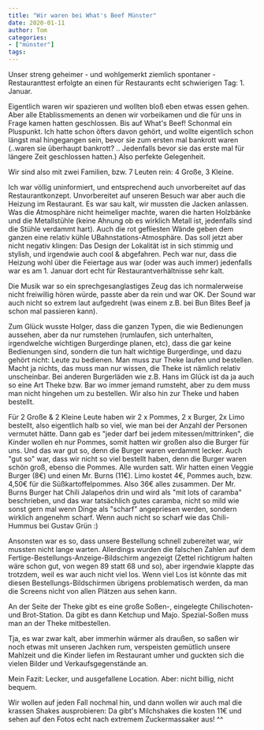 ```yaml
---
title: "Wir waren bei What's Beef Münster"
date: 2020-01-11
author: Tom
categories:
- ["münster"]
tags:
---
```


Unser streng geheimer - und wohlgemerkt ziemlich spontaner - Restauranttest erfolgte an einen für Restaurants echt schwierigen Tag: 1. Januar.

Eigentlich waren wir spazieren und wollten bloß eben etwas essen gehen. Aber alle Etablissmements an denen wir vorbeikamen und die für uns in Frage kamen hatten geschlossen. Bis auf What's Beef! Schonmal ein Pluspunkt. Ich hatte schon öfters davon gehört, und wollte eigentlich schon längst mal hingegangen sein, bevor sie zum ersten mal bankrott waren (..waren sie überhaupt bankrott? .. Jedenfalls bevor sie das erste mal für längere Zeit geschlossen hatten.) Also perfekte Gelegenheit.

Wir sind also mit zwei Familien, bzw. 7 Leuten rein: 4 Große, 3 Kleine. 
<!-- more --> 
Ich war völlig uninformiert, und entsprechend auch unvorbereitet auf das Restaurantkonzept. Unvorbereitet auf unseren Besuch war aber auch die Heizung im Restaurant. Es war sau kalt, wir mussten die Jacken anlassen. Was die Atmosphäre nicht heimeliger machte, waren die harten Holzbänke und die Metallstühle (keine Ahnung ob es wirklich Metall ist, jedenfalls sind die Stühle verdammt hart). Auch die rot gefliesten Wände geben dem ganzen eine relativ kühle UBahnstations-Atmosphäre. 
Das soll jetzt aber nicht negativ klingen: Das Design der Lokalität ist in sich stimmig und stylish, und irgendwie auch cool & abgefahren. Pech war nur, dass die Heizung wohl über die Feiertage aus war (oder was auch immer) jedenfalls war es am 1. Januar dort echt für Restaurantverhältnisse sehr kalt. 

Die Musik war so ein sprechgesanglastiges Zeug das ich normalerweise nicht freiwillig hören würde, passte aber da rein und war OK. Der Sound war auch nicht so extrem laut aufgedreht (was einem z.B. bei Bun Bites Beef ja schon mal passieren kann).

Zum Glück wusste Holger, dass die ganzen Typen, die wie Bedienungen aussehen, aber da nur rumstehen (rumlaufen, sich unterhalten, irgendwelche wichtigen Burgerdinge planen, etc), dass die gar keine Bedienungen sind, sondern die tun halt wichtige Burgerdinge, und dazu gehört nicht: Leute zu bedienen. 
Man muss zur Theke laufen und bestellen. Macht ja nichts, das muss man nur wissen, die Theke ist nämlich relativ unscheinbar. Bei anderen Burgerläden wie z.B. Hans im Glück ist da ja auch so eine Art Theke bzw. Bar wo immer jemand rumsteht, aber zu dem muss man nicht hingehen um zu bestellen. 
Wir also hin zur Theke und haben bestellt.

Für 2 Große & 2 Kleine Leute haben wir 2 x Pommes, 2 x Burger, 2x Limo bestellt, also eigentlich halb so viel, wie man bei der Anzahl der Personen vermutet hätte. Dann gab es "jeder darf bei jedem mitessen/mittrinken", die Kinder wollen eh nur Pommes, somit hatten wir großen also die Burger für uns. Und das war gut so, denn die Burger waren verdammt lecker. Auch "gut so" war, dass wir nicht so viel bestellt haben, denn die Burger waren schön groß, ebenso die Pommes. Alle wurden satt.
Wir hatten einen Veggie Burger (8€) und einen Mr. Burns (11€). Limo kostet 4€, Pommes auch, bzw. 4,50€ für die Süßkartoffelpommes. Also 36€ alles zusammen.
Der Mr. Burns Burger hat Chili Jalapeños drin und wird als "mit lots of caramba" beschrieben, und das war tatsächlich gutes caramba, nicht so mild wie sonst gern mal wenn Dinge als "scharf" angepriesen werden, sondern wirklich angenehm scharf. Wenn auch nicht so scharf wie das Chili-Hummus bei Gustav Grün :)

Ansonsten war es so, dass unsere Bestellung schnell zubereitet war, wir mussten nicht lange warten. Allerdings wurden die falschen Zahlen auf dem Fertige-Bestellungs-Anzeige-Bildschirm angezeigt (Zettel richtigrum halten wäre schon gut, von wegen 89 statt 68 und so), aber irgendwie klappte das trotzdem, weil es war auch nicht viel los. Wenn viel Los ist könnte das mit diesen Bestellungs-Bildschirmen übrigens problematisch werden, da man die Screens nicht von allen Plätzen aus sehen kann. 

An der Seite der Theke gibt es eine große Soßen-, eingelegte Chilischoten- und Brot-Station. Da gibt es dann Ketchup und Majo. Spezial-Soßen muss man an der Theke mitbestellen.

Tja, es war zwar kalt, aber immerhin wärmer als draußen, so saßen wir noch etwas mit unseren Jachken rum, verspeisten gemütlich unsere Mahlzeit und die Kinder liefen im Restaurant umher und guckten sich die vielen Bilder und Verkaufsgegenstände an. 

Mein Fazit: Lecker, und ausgefallene Location. Aber: nicht billig, nicht bequem.

Wir wollen auf jeden Fall nochmal hin, und dann wollen wir auch mal die krassen Shakes ausprobieren: Da gibt's Milchshakes die kosten 11€ und sehen auf den Fotos echt nach extremem Zuckermassaker aus! ^^
